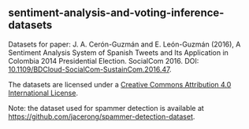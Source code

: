 ## sentiment-analysis-and-voting-inference-datasets

Datasets for paper: J. A. Cerón-Guzmán and E. León-Guzmán (2016), A Sentiment Analysis System of Spanish Tweets and Its Application in Colombia 2014 Presidential Election. SocialCom 2016. DOI: [10.1109/BDCloud-SocialCom-SustainCom.2016.47](https://doi.org/10.1109/BDCloud-SocialCom-SustainCom.2016.47).

The datasets are licensed under a [Creative Commons Attribution 4.0 International License](https://creativecommons.org/licenses/by/4.0/).

Note: the dataset used for spammer detection is available at https://github.com/jacerong/spammer-detection-dataset.

